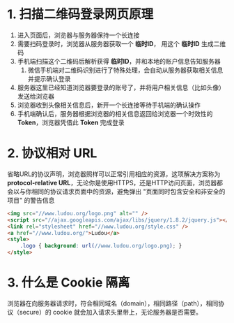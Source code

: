 # 1. 扫描二维码登录网页原理

1. 进入页面后，浏览器与服务器保持一个长连接
2. 需要扫码登录时，浏览器从服务器获取一个 **临时ID**， 用这个 **临时ID** 生成二维码
3. 手机端扫描这个二维码后解析获得 **临时ID**，并和本地的账户信息告知服务器
   1. 微信手机端对二维码识别进行了特殊处理，会自动从服务器获取相关信息并提示确认登录
4. 服务器这里已经知道浏览器要登录的账号了，并将用户相关信息（比如头像）发送给浏览器
5. 浏览器收到头像相关信息后，新开一个长连接等待手机端的确认操作
6. 手机端确认后，服务器根据浏览器的相关信息返回给浏览器一个时效性的 **Token**，浏览器凭借此 **Token** 完成登录



# 2. 协议相对 URL

​	省略URL的协议声明，浏览器照样可以正常引用相应的资源，这项解决方案称为**protocol-relative URL**，无论你是使用HTTPS，还是HTTP访问页面，浏览器都会以与你相同的协议请求页面中的资源，避免弹出 "页面同时包含安全和非安全的项目" 的警告信息

```html
<img src="//www.ludou.org/logo.png" alt="" />
<script src="//ajax.googleapis.com/ajax/libs/jquery/1.8.2/jquery.js"></script>
<link rel="stylesheet" href="//www.ludou.org/style.css" />
<a href="//www.ludou.org/">Ludou</a>
<style>
	.logo { background: url(//www.ludou.org/logo.png); }
</style>
```

#  3. 什么是 Cookie 隔离

​	浏览器在向服务器请求时，符合相同域名（domain），相同路径（path），相同协议（secure）的 cookie 就会加入请求头里带上，无论服务器是否需要。





